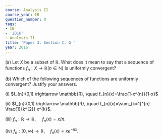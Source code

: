 ```yaml
---
course: Analysis II
course_year: IB
question_number: 0
tags:
- IB
- '2016'
- Analysis II
title: 'Paper 3, Section I, G '
year: 2016
---
```




(a) Let $X$ be a subset of $\mathbb{R}$. What does it mean to say that a sequence of functions $f_{n}: X \rightarrow \mathbb{R}(n \in \mathbb{N})$ is uniformly convergent?

(b) Which of the following sequences of functions are uniformly convergent? Justify your answers.

(i) $f_{n}:(0,1) \rightarrow \mathbb{R}, \quad f_{n}(x)=\frac{1-x^{n}}{1-x}$

(ii) $f_{n}:(0,1) \rightarrow \mathbb{R}, \quad f_{n}(x)=\sum_{k=1}^{n} \frac{1}{k^{2}} x^{k}$.

(iii) $f_{n}: \mathbb{R} \rightarrow \mathbb{R}$, $\quad f_{n}(x)=x / n$.

(iv) $f_{n}:[0, \infty) \rightarrow \mathbb{R}, \quad f_{n}(x)=x e^{-n x}$.